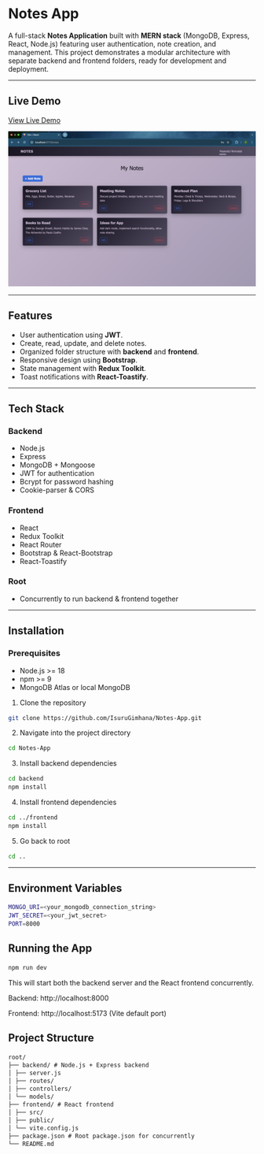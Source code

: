 # Notes App

A full-stack **Notes Application** built with **MERN stack** (MongoDB, Express, React, Node.js) featuring user authentication, note creation, and management. This project demonstrates a modular architecture with separate backend and frontend folders, ready for development and deployment.

---

## Live Demo
[View Live Demo](https://your-live-demo-link.com)  

![Notes App Screenshot](frontend/public/notes-app.png)

---

## Features

- User authentication using **JWT**.
- Create, read, update, and delete notes.
- Organized folder structure with **backend** and **frontend**.
- Responsive design using **Bootstrap**.
- State management with **Redux Toolkit**.
- Toast notifications with **React-Toastify**.

---

## Tech Stack

### Backend

- Node.js
- Express
- MongoDB + Mongoose
- JWT for authentication
- Bcrypt for password hashing
- Cookie-parser & CORS

### Frontend

- React
- Redux Toolkit
- React Router
- Bootstrap & React-Bootstrap
- React-Toastify

### Root

- Concurrently to run backend & frontend together

---

## Installation

### Prerequisites

- Node.js >= 18
- npm >= 9
- MongoDB Atlas or local MongoDB

1. Clone the repository

```bash
git clone https://github.com/IsuruGimhana/Notes-App.git
```
2. Navigate into the project directory

```bash
cd Notes-App
```
3. Install backend dependencies

```bash
cd backend
npm install
```
4. Install frontend dependencies

```bash
cd ../frontend
npm install
```
5. Go back to root

```bash
cd ..
```

---

## Environment Variables

```bash
MONGO_URI=<your_mongodb_connection_string>
JWT_SECRET=<your_jwt_secret>
PORT=8000
```

## Running the App
```bash
npm run dev
```
This will start both the backend server and the React frontend concurrently.

Backend: http://localhost:8000

Frontend: http://localhost:5173 (Vite default port)

## Project Structure
```text
root/
├── backend/ # Node.js + Express backend
│ ├── server.js
│ ├── routes/
│ ├── controllers/
│ └── models/
├── frontend/ # React frontend
│ ├── src/
│ ├── public/
│ └── vite.config.js
├── package.json # Root package.json for concurrently
└── README.md

